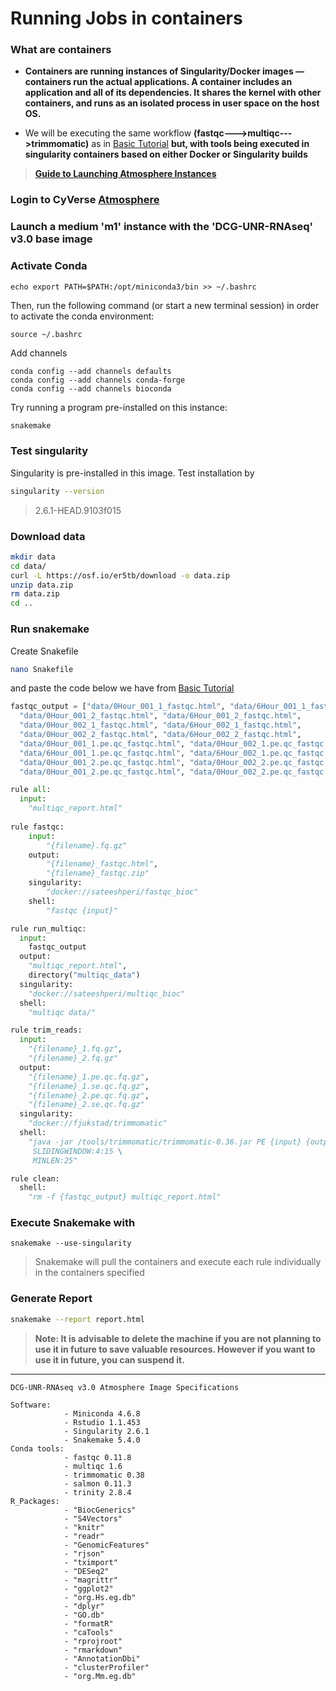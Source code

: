 Running Jobs in containers
===

### What are containers

- **Containers are running instances of Singularity/Docker images — containers run the actual applications. A container includes an application and all of its dependencies. It shares the kernel with other containers, and runs as an isolated process in user space on the host OS.**

- We will be executing the same workflow **(fastqc--->multiqc--->trimmomatic)** as in [Basic Tutorial](https://snakemake2019.readthedocs.io/en/latest/basic_tutorial.html) **but, with tools being executed in singularity containers based on either Docker or Singularity builds**

> [**Guide to Launching Atmosphere Instances**](https://snakemake2019.readthedocs.io/en/latest/Atmosphere_Cloud.html)


### Login to CyVerse [Atmosphere](https://atmo.cyverse.org/application/images)

### Launch a medium 'm1' instance with the 'DCG-UNR-RNAseq' v3.0 base image

### Activate Conda

```
echo export PATH=$PATH:/opt/miniconda3/bin >> ~/.bashrc
```

Then, run the following command (or start a new terminal session) in order to activate the conda environment:

```
source ~/.bashrc
```

Add channels

```
conda config --add channels defaults
conda config --add channels conda-forge
conda config --add channels bioconda
```

Try running a program pre-installed on this instance:

```bash
snakemake
```

### Test singularity 

Singularity is pre-installed in this image. Test installation by

```bash
singularity --version
```
> 2.6.1-HEAD.9103f015

### Download data

```bash
mkdir data
cd data/
curl -L https://osf.io/er5tb/download -o data.zip
unzip data.zip
rm data.zip
cd ..
```

### Run snakemake

Create Snakefile

```bash
nano Snakefile
```
 and paste the code below we have from [Basic Tutorial](https://snakemake2019.readthedocs.io/en/latest/basic_tutorial.html)

```python
fastqc_output = ["data/0Hour_001_1_fastqc.html", "data/6Hour_001_1_fastqc.html",
  "data/0Hour_001_2_fastqc.html", "data/6Hour_001_2_fastqc.html",
  "data/0Hour_002_1_fastqc.html", "data/6Hour_002_1_fastqc.html",
  "data/0Hour_002_2_fastqc.html", "data/6Hour_002_2_fastqc.html",
  "data/0Hour_001_1.pe.qc_fastqc.html", "data/0Hour_002_1.pe.qc_fastqc.html",
  "data/6Hour_001_1.pe.qc_fastqc.html", "data/6Hour_002_1.pe.qc_fastqc.html",
  "data/0Hour_001_2.pe.qc_fastqc.html", "data/0Hour_002_2.pe.qc_fastqc.html",
  "data/0Hour_001_2.pe.qc_fastqc.html", "data/0Hour_002_2.pe.qc_fastqc.html"]

rule all:
  input:
    "multiqc_report.html"
        
rule fastqc:
    input:
        "{filename}.fq.gz"
    output:
        "{filename}_fastqc.html",
        "{filename}_fastqc.zip"
    singularity:
        "docker://sateeshperi/fastqc_bioc"    
    shell:
        "fastqc {input}"

rule run_multiqc:
  input:
    fastqc_output
  output:
    "multiqc_report.html",
    directory("multiqc_data")
  singularity:
    "docker://sateeshperi/multiqc_bioc"
  shell:
    "multiqc data/"

rule trim_reads:
  input:
    "{filename}_1.fq.gz",
    "{filename}_2.fq.gz"
  output:
    "{filename}_1.pe.qc.fq.gz",
    "{filename}_1.se.qc.fq.gz",
    "{filename}_2.pe.qc.fq.gz",
    "{filename}_2.se.qc.fq.gz"
  singularity:
    "docker://fjukstad/trimmomatic"
  shell:
    "java -jar /tools/trimmomatic/trimmomatic-0.36.jar PE {input} {output} LEADING:2 TRAILING:2 \
     SLIDINGWINDOW:4:15 \
     MINLEN:25"    

rule clean:
  shell:
    "rm -f {fastqc_output} multiqc_report.html"     
```

### Execute Snakemake with

```
snakemake --use-singularity
```

> Snakemake will pull the containers and execute each rule individually in the containers specified

### Generate Report

```bash
snakemake --report report.html
```

> **Note: It is advisable to delete the machine if you are not planning to use it in future to save valuable resources. However if you want to use it in future, you can suspend it.**

---------------------------

```
DCG-UNR-RNAseq v3.0 Atmosphere Image Specifications

Software:
		    - Miniconda 4.6.8
		    - Rstudio 1.1.453
		    - Singularity 2.6.1
		    - Snakemake 5.4.0
Conda tools:
		    - fastqc 0.11.8
		    - multiqc 1.6
		    - trimmomatic 0.38
		    - salmon 0.11.3
		    - trinity 2.8.4
R_Packages:
	        - "BiocGenerics"
	        - "S4Vectors"
	        - "knitr"
	        - "readr"
	        - "GenomicFeatures"
	        - "rjson"
	        - "tximport"
	        - "DESeq2"
	        - "magrittr"
	        - "ggplot2"
	        - "org.Hs.eg.db"
	        - "dplyr"
	        - "GO.db"
	        - "formatR"
	        - "caTools"
	        - "rprojroot"
	        - "rmarkdown"
	        - "AnnotationDbi"
	        - "clusterProfiler"
	        - "org.Mm.eg.db"
```